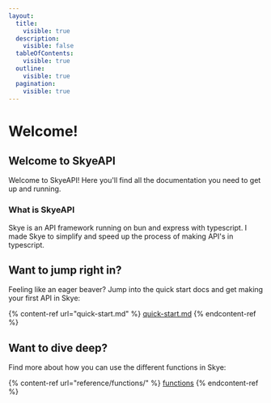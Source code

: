 ```yaml
---
layout:
  title:
    visible: true
  description:
    visible: false
  tableOfContents:
    visible: true
  outline:
    visible: true
  pagination:
    visible: true
---
```


# Welcome!

## Welcome to SkyeAPI

Welcome to SkyeAPI! Here you'll find all the documentation you need to get up and running.

### What is SkyeAPI

Skye is an API framework running on bun and express with typescript. I made Skye to simplify and speed up the process of making API's in typescript.

## Want to jump right in?

Feeling like an eager beaver? Jump into the quick start docs and get making your first API in Skye:

{% content-ref url="quick-start.md" %}
[quick-start.md](quick-start.md)
{% endcontent-ref %}

## Want to dive deep?

Find more about how you can use the different functions in Skye:

{% content-ref url="reference/functions/" %}
[functions](reference/functions/)
{% endcontent-ref %}
